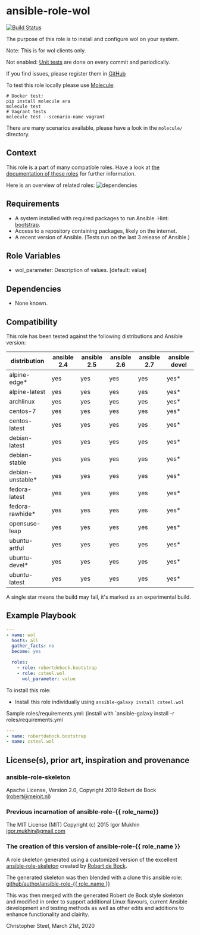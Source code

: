ansible-role-wol
=========

[![Build Status](https://travis-ci.org/csteel/ansible-role-wol.svg?branch=master)](https://travis-ci.org/csteel/ansible-role-wol)

The purpose of this role is to install and configure wol on your system.

Note: This is for wol clients only.

Not enabled: [Unit tests](https://travis-ci.org/csteel/ansible-role-wol) are done on every commit and periodically.

If you find issues, please register them in [GitHub](https://github.com/csteel/ansible-role-wol/issues)

To test this role locally please use [Molecule](https://github.com/metacloud/molecule):
```
# Docker test:
pip install molecule ara
molecule test
# Vagrant tests
molecule test --scenario-name vagrant
```
There are many scenarios available, please have a look in the `molecule/` directory.

Context
--------
This role is a part of many compatible roles. Have a look at [the documentation of these roles](https://robertdebock.nl/) for further information.

Here is an overview of related roles:
![dependencies](https://raw.githubusercontent.com/robertdebock/drawings/artifacts/wol.png "Dependency")

Requirements
------------

- A system installed with required packages to run Ansible. Hint: [bootstrap](https://galaxy.ansible.com/robertdebock/bootstrap).
- Access to a repository containing packages, likely on the internet.
- A recent version of Ansible. (Tests run on the last 3 release of Ansible.)

Role Variables
--------------

- wol_parameter: Description of values. [default: value]

Dependencies
------------

- None known.

Compatibility
-------------

This role has been tested against the following distributions and Ansible version:

|distribution|ansible 2.4|ansible 2.5|ansible 2.6|ansible 2.7|ansible devel|
|------------|-----------|-----------|-----------|-----------|-------------|
|alpine-edge*|yes|yes|yes|yes|yes*|
|alpine-latest|yes|yes|yes|yes|yes*|
|archlinux|yes|yes|yes|yes|yes*|
|centos-7|yes|yes|yes|yes|yes*|
|centos-latest|yes|yes|yes|yes|yes*|
|debian-latest|yes|yes|yes|yes|yes*|
|debian-stable|yes|yes|yes|yes|yes*|
|debian-unstable*|yes|yes|yes|yes|yes*|
|fedora-latest|yes|yes|yes|yes|yes*|
|fedora-rawhide*|yes|yes|yes|yes|yes*|
|opensuse-leap|yes|yes|yes|yes|yes*|
|ubuntu-artful|yes|yes|yes|yes|yes*|
|ubuntu-devel*|yes|yes|yes|yes|yes*|
|ubuntu-latest|yes|yes|yes|yes|yes*|

A single star means the build may fail, it's marked as an experimental build.

Example Playbook
----------------

```yaml
---
- name: wol
  hosts: all
  gather_facts: no
  become: yes

  roles:
    - role: robertdebock.bootstrap
    - role: csteel.wol
      wol_parameter: value
```

To install this role:
- Install this role individually using `ansible-galaxy install csteel.wol`

Sample roles/requirements.yml: (install with `ansible-galaxy install -r roles/requirements.yml

```yaml
---
- name: robertdebock.bootstrap
- name: csteel.wol
```

## License(s), prior art, inspiration and provenance

### ansible-role-skeleton

Apache License, Version 2.0, Copyright 2019 Robert de Bock (robert@meinit.nl)

### Previous incarnation of ansible-role-{{ role_name}}

The MIT License (MIT) Copyright (c) 2015 Igor Mukhin <igor.mukhin@gmail.com>

### The creation of this version of ansible-role-{{ role_name }}

A role skeleton generated using a customized version of the excellent
[ansible-role-skeleton](https://github.com/robertdebock/ansible-role-skeleton)
created by [Robert de Bock](https://robertdebock.nl/).

The generated skeleton was then blended with a clone this ansible role:
[github/author/ansible-role-{{ role_name }}]((https://github.com/author/ansible-role-skeleton))

This was then merged with the generated Robert de Bock style skeleton and modified
in order to support additional Linux flavours, current Ansible development and
testing methods as well as other edits and additions to enhance functionality
and clairity.

Christopher Steel, March 21st, 2020

